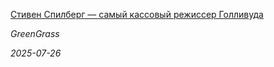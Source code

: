 <!--2025-07-26 16:30:13-->
<div class="yb">
  <a class="nodecor" href="/index.html?mir_kino/stiven_spilberg_samyj_kassovyj_rejisser_gollivuda">
    <img class="preview" data-videoid="https://rutube.ru/play/embed/http://rutube.ru/video/ae02dee5cb2f2bbfd34bb2d320c5d5b7/" src="http://pic.rutubelist.ru/video/2025-07-26/82/f8/82f81fd56db5e87cfb7da275618a2f1f.jpg" align="left" alt="">
  </a>
  <div class="inlbl text">
    <p><a class="nodecor" href="/index.html?mir_kino/stiven_spilberg_samyj_kassovyj_rejisser_gollivuda">Стивен Спилберг — самый кассовый режиссер Голливуда</a></p>
    <p><i class="smaller2">GreenGrass</i></p>
    <i class="smaller3">2025-07-26</i>
  </div>
</div>
